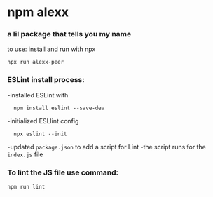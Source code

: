 # npm alexx
 ### a lil package that tells you my name

 to use: install and run with npx

 ```
 npx run alexx-peer
 ```
### ESLint install process:
  -installed ESLint with
```
  npm install eslint --save-dev
```
  -initialized ESLlint config
```
  npx eslint --init
```
  -updated ```package.json``` to add a script for Lint
    -the script runs for the ```index.js``` file


### To lint the JS file use command:
  ```
  npm run lint
  ```

